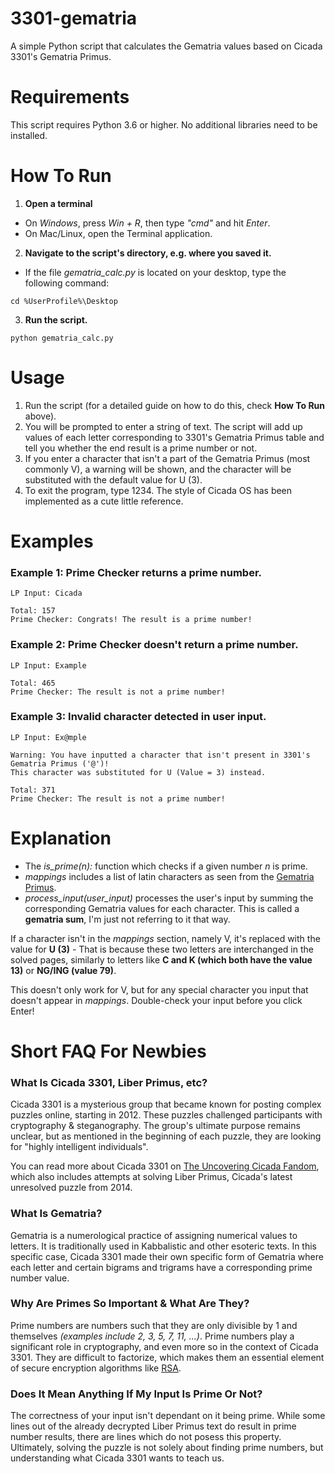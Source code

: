 # 3301-gematria
A simple Python script that calculates the Gematria values based on Cicada 3301's Gematria Primus.

# Requirements
This script requires Python 3.6 or higher. No additional libraries need to be installed.

# How To Run
1. **Open a terminal**
- On *Windows*, press *Win + R*, then type *"cmd"* and hit *Enter*.
- On Mac/Linux, open the Terminal application.

2. **Navigate to the script's directory, e.g. where you saved it.**
- If the file *gematria_calc.py* is located on your desktop, type the following command:
```
cd %UserProfile%\Desktop
```

3. **Run the script.**
```
python gematria_calc.py
```

# Usage
1. Run the script (for a detailed guide on how to do this, check **How To Run** above).
2. You will be prompted to enter a string of text. The script will add up values of each letter corresponding to 3301's Gematria Primus table and tell you whether the end result is a prime number or not.
3. If you enter a character that isn't a part of the Gematria Primus (most commonly V), a warning will be shown, and the character will be substituted with the default value for U (3).
4. To exit the program, type 1234. The style of Cicada OS has been implemented as a cute little reference.

# Examples
### Example 1: Prime Checker returns a prime number.
```
LP Input: Cicada

Total: 157
Prime Checker: Congrats! The result is a prime number!
```

### Example 2: Prime Checker doesn't return a prime number.
```
LP Input: Example

Total: 465
Prime Checker: The result is not a prime number!
```

### Example 3: Invalid character detected in user input.
```
LP Input: Ex@mple

Warning: You have inputted a character that isn't present in 3301's Gematria Primus ('@')!
This character was substituted for U (Value = 3) instead.

Total: 371
Prime Checker: The result is not a prime number!
```

# Explanation
- The *is_prime(n):* function which checks if a given number *n* is prime.
- *mappings* includes a list of latin characters as seen from the [Gematria Primus](https://uncovering-cicada.fandom.com/wiki/Gematria_Primus?file=Testout.jpg).
- *process_input(user_input)* processes the user's input by summing the corresponding Gematria values for each character. This is called a **gematria sum**, I'm just not referring to it that way.

If a character isn't in the *mappings* section, namely V, it's replaced with the value for **U (3)** - That is because these two letters are interchanged in the solved pages, similarly to letters like **C and K (which both have the value 13)** or **NG/ING (value 79)**.

This doesn't only work for V, but for any special character you input that doesn't appear in *mappings*. Double-check your input before you click Enter!

# Short FAQ For Newbies

### What Is Cicada 3301, Liber Primus, etc?
Cicada 3301 is a mysterious group that became known for posting complex puzzles online, starting in 2012. These puzzles challenged participants with cryptography & steganography. The group's ultimate purpose remains unclear, but as mentioned in the beginning of each puzzle, they are looking for "highly intelligent individuals".

You can read more about Cicada 3301 on [The Uncovering Cicada Fandom](https://uncovering-cicada.fandom.com/wiki/Uncovering_Cicada_Wiki), which also includes attempts at solving Liber Primus, Cicada's latest unresolved puzzle from 2014.

### What Is Gematria?
Gematria is a numerological practice of assigning numerical values to letters. It is traditionally used in Kabbalistic and other esoteric texts. In this specific case, Cicada 3301 made their own specific form of Gematria where each letter and certain bigrams and trigrams have a corresponding prime number value.

### Why Are Primes So Important & What Are They?
Prime numbers are numbers such that they are only divisible by 1 and themselves *(examples include 2, 3, 5, 7, 11, ...)*. Prime numbers play a significant role in cryptography, and even more so in the context of Cicada 3301. They are difficult to factorize, which makes them an essential element of secure encryption algorithms like [RSA](https://en.wikipedia.org/wiki/RSA_(cryptosystem)).

### Does It Mean Anything If My Input Is Prime Or Not?
The correctness of your input isn't dependant on it being prime. While some lines out of the already decrypted Liber Primus text do result in prime number results, there are lines which do not posess this property. Ultimately, solving the puzzle is not solely about finding prime numbers, but understanding what Cicada 3301 wants to teach us.
